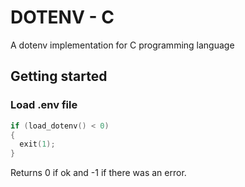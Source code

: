 # DOTENV - C
A dotenv implementation for C programming language

## Getting started
### Load .env file
```C
if (load_dotenv() < 0)
{
  exit(1);
}
```

Returns 0 if ok and -1 if there was an error.
